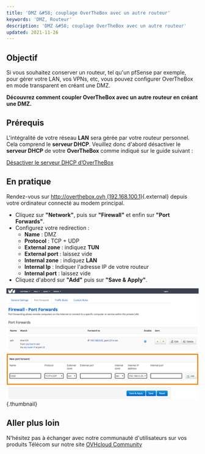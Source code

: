 ```yaml
---
title: 'DMZ &#58; couplage OverTheBox avec un autre routeur'
keywords: 'DMZ, Routeur'
description: 'DMZ &#58; couplage OverTheBox avec un autre routeur'
updated: 2021-11-26
---
```



## Objectif

Si vous souhaitez conserver un routeur, tel qu'un pfSense par exemple, pour gérer votre  LAN, vos  VPNs, etc, vous pouvez configurer OverTheBox en mode transparent en créant une DMZ.

**Découvrez comment coupler OverTheBox avec un autre routeur en créant une DMZ.**

## Prérequis

L'intégralité de votre réseau **LAN** sera gérée par votre routeur personnel. Cela comprend le **serveur DHCP**. Veuillez donc d'abord désactiver le **serveur DHCP** de votre **OverTheBox** comme indiqué sur le guide suivant :

[Désactiver le serveur DHCP d’OverTheBox](/pages/web_cloud/internet/overthebox/middle_desactiver_le_serveur_dhcp_doverthebox)

## En pratique

Rendez-vous sur [http://overthebox.ovh (192.168.100.1)](http://overthebox.ovh){.external} depuis votre ordinateur connecté au modem principal.

- Cliquez sur **"Network"**, puis sur **"Firewall"** et enfin sur **"Port Forwards"**.
- Configurez votre redirection :
    - **Name** : DMZ
    - **Protocol** : TCP + UDP
    - **External zone** : indiquez **TUN**
    - **External port** : laissez vide
    - **Internal zone** : indiquez **LAN**
    - **Internal Ip** : Indiquer l'adresse IP de votre routeur
    - **Internal port** : laissez vide
- Cliquez d'abord sur **"Add"** puis sur **"Save & Apply"**.

![overthebox](images/4433.png){.thumbnail}

## Aller plus loin

N'hésitez pas à échanger avec notre communauté d'utilisateurs sur vos produits Télécom sur notre site [OVHcloud Community](https://community.ovh.com/c/telecom)
